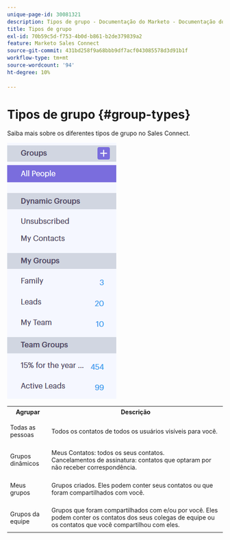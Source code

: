 ```yaml
---
unique-page-id: 30081321
description: Tipos de grupo - Documentação do Marketo - Documentação do produto
title: Tipos de grupo
exl-id: 70b59c5d-f753-4b0d-b861-b2de379839a2
feature: Marketo Sales Connect
source-git-commit: 431bd258f9a68bbb9df7acf043085578d3d91b1f
workflow-type: tm+mt
source-wordcount: '94'
ht-degree: 10%

---
```


# Tipos de grupo {#group-types}

Saiba mais sobre os diferentes tipos de grupo no Sales Connect.

![](assets/one-7.png)

<table> 
 <colgroup> 
  <col> 
  <col> 
 </colgroup> 
 <tbody> 
  <tr> 
   <th>Agrupar</th> 
   <th>Descrição</th> 
  </tr> 
  <tr> 
   <td><p>Todas as pessoas</p></td> 
   <td>Todos os contatos de todos os usuários visíveis para você.</td> 
  </tr> 
  <tr> 
   <td colspan="1"><p>Grupos dinâmicos</p></td> 
   <td colspan="1">Meus Contatos: todos os seus contatos.<br>Cancelamentos de assinatura: contatos que optaram por não receber correspondência.</td> 
  </tr> 
  <tr> 
   <td><p>Meus grupos</p></td> 
   <td>Grupos criados. Eles podem conter seus contatos ou que foram compartilhados com você.</td> 
  </tr> 
  <tr> 
   <td><p>Grupos da equipe</p></td> 
   <td>Grupos que foram compartilhados com e/ou por você. Eles podem conter os contatos dos seus colegas de equipe ou os contatos que você compartilhou com eles.</td> 
  </tr> 
 </tbody> 
</table>
